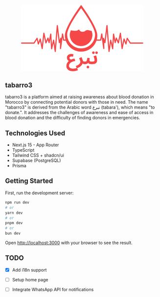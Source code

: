 <p align="center"><a href="https://tabarro3.ma/" target="_blank"><img src="public/logo.svg" width="400" alt="tabarro3 Logo"></a></p>

## tabarro3

tabarro3 is a platform aimed at raising awareness about blood donation in Morocco by connecting potential donors with those in need. The name "tabarro3" is derived from the Arabic word تبرع (tabara'), which means "to donate.". It addresses the challenges of awareness and ease of access in blood donation and the difficulty of finding donors in emergencies.

## Technologies Used

- Next.js 15 - App Router
- TypeScript
- Tailwind CSS + shadcn/ui
- Supabase (PostgreSQL)
- Prisma

## Getting Started

First, run the development server:

```bash
npm run dev
# or
yarn dev
# or
pnpm dev
# or
bun dev
```

Open [http://localhost:3000](http://localhost:3000) with your browser to see the result.

## TODO

- [x] Add i18n support
- [ ] Setup home page
- [ ] Integrate WhatsApp API for notifications

